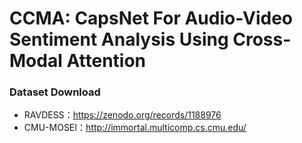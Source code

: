 # CCMA: CapsNet For Audio-Video Sentiment Analysis Using Cross-Modal Attention

### Dataset Download
- RAVDESS：https://zenodo.org/records/1188976
- CMU-MOSEI：http://immortal.multicomp.cs.cmu.edu/













